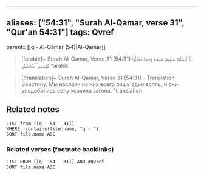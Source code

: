
---
aliases: ["54:31", "Surah Al-Qamar, verse 31", "Qur'an 54:31"]
tags: Qvref
---

parent:: [[q - Al-Qamar (54)|Al-Qamar]]

> [!arabic]+ Surah Al-Qamar, Verse 31 (54:31)
> <span class="quran-arabic">إِنَّآ أَرْسَلْنَا عَلَيْهِمْ صَيْحَةً وَٰحِدَةً فَكَانُوا۟ كَهَشِيمِ ٱلْمُحْتَظِرِ</span>
^arabic

> [!translation]+ Surah Al-Qamar, Verse 31 (54:31) - Translation
> Воистину, Мы наслали на них всего лишь один вопль, и они уподобились сену хозяина загона.
^translation



## Related notes
```dataview
LIST from [[q - 54 - 31]]
WHERE !contains(file.name, "q - ")
SORT file.name ASC
```

### Related verses (footnote backlinks)
```dataview
LIST FROM [[q - 54 - 31]] AND #Qvref
SORT file.name ASC
```

